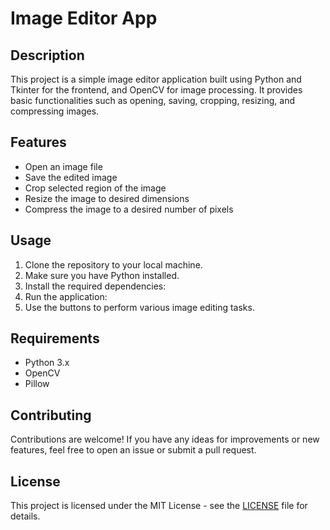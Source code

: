 # Image Editor App

## Description
This project is a simple image editor application built using Python and Tkinter for the frontend, and OpenCV for image processing. It provides basic functionalities such as opening, saving, cropping, resizing, and compressing images.

## Features
- Open an image file
- Save the edited image
- Crop selected region of the image
- Resize the image to desired dimensions
- Compress the image to a desired number of pixels

## Usage
1. Clone the repository to your local machine.
2. Make sure you have Python installed.
3. Install the required dependencies:
4. Run the application:
5. Use the buttons to perform various image editing tasks.

## Requirements
- Python 3.x
- OpenCV
- Pillow

## Contributing
Contributions are welcome! If you have any ideas for improvements or new features, feel free to open an issue or submit a pull request.

## License
This project is licensed under the MIT License - see the [LICENSE](LICENSE) file for details.
